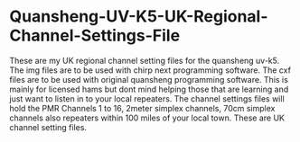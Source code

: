 # Quansheng-UV-K5-UK-Regional-Channel-Settings-File
These are my UK regional channel setting files for the quansheng uv-k5.
The img files are to be used with chirp next programming software.
The cxf files are to be used with original quansheng programming software.
This is mainly for licensed hams but dont mind helping those that are learning and just want to listen in to your local repeaters. The channel settings files will hold the PMR Channels 1 to 16, 2meter simplex channels, 70cm simplex channels also repeaters within 100 miles of your local town. These are UK channel setting files.
